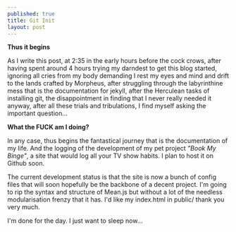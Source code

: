 ```yaml
---
published: true
title: Git Init
layout: post
---
```

**Thus it begins**

As I write this post, at 2:35 in the early hours before the cock crows, after having spent around 4 hours trying my darndest to get this blog started, ignoring all cries from my body demanding I rest my eyes and mind and drift to the lands crafted by Morpheus, after struggling through the labyrinthine mess that is the documentation for jekyll, after the Herculean tasks of installing git, the disappointment in finding that I never really needed it anyway, after all these trials and tribulations, I find myself asking the important question...

**What the FUCK am I doing?**

In any case, thus begins the fantastical journey that is the documentation of my life. And the logging of the development of my pet project _"Book My Binge"_, a site that would log all your TV show habits. I plan to host it on Github soon.

The current development status is that the site is now a bunch of config files that will soon hopefully be the backbone of a decent project. I'm going to rip the syntax and structure of Mean.js but without a lot of the needless modularisation frenzy that it has. I'd like my index.html in public/ thank you very much.

I'm done for the day. I just want to sleep now...